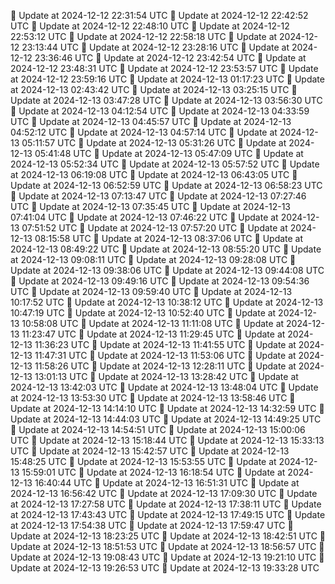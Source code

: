🔄 Update at 2024-12-12 22:31:54 UTC
🔄 Update at 2024-12-12 22:42:52 UTC
🔄 Update at 2024-12-12 22:48:10 UTC
🔄 Update at 2024-12-12 22:53:12 UTC
🔄 Update at 2024-12-12 22:58:18 UTC
🔄 Update at 2024-12-12 23:13:44 UTC
🔄 Update at 2024-12-12 23:28:16 UTC
🔄 Update at 2024-12-12 23:36:46 UTC
🔄 Update at 2024-12-12 23:42:54 UTC
🔄 Update at 2024-12-12 23:48:31 UTC
🔄 Update at 2024-12-12 23:53:57 UTC
🔄 Update at 2024-12-12 23:59:16 UTC
🔄 Update at 2024-12-13 01:17:23 UTC
🔄 Update at 2024-12-13 02:43:42 UTC
🔄 Update at 2024-12-13 03:25:15 UTC
🔄 Update at 2024-12-13 03:47:28 UTC
🔄 Update at 2024-12-13 03:56:30 UTC
🔄 Update at 2024-12-13 04:12:54 UTC
🔄 Update at 2024-12-13 04:33:59 UTC
🔄 Update at 2024-12-13 04:45:57 UTC
🔄 Update at 2024-12-13 04:52:12 UTC
🔄 Update at 2024-12-13 04:57:14 UTC
🔄 Update at 2024-12-13 05:11:57 UTC
🔄 Update at 2024-12-13 05:31:26 UTC
🔄 Update at 2024-12-13 05:41:48 UTC
🔄 Update at 2024-12-13 05:47:09 UTC
🔄 Update at 2024-12-13 05:52:34 UTC
🔄 Update at 2024-12-13 05:57:52 UTC
🔄 Update at 2024-12-13 06:19:08 UTC
🔄 Update at 2024-12-13 06:43:05 UTC
🔄 Update at 2024-12-13 06:52:59 UTC
🔄 Update at 2024-12-13 06:58:23 UTC
🔄 Update at 2024-12-13 07:13:47 UTC
🔄 Update at 2024-12-13 07:27:46 UTC
🔄 Update at 2024-12-13 07:35:45 UTC
🔄 Update at 2024-12-13 07:41:04 UTC
🔄 Update at 2024-12-13 07:46:22 UTC
🔄 Update at 2024-12-13 07:51:52 UTC
🔄 Update at 2024-12-13 07:57:20 UTC
🔄 Update at 2024-12-13 08:15:58 UTC
🔄 Update at 2024-12-13 08:37:06 UTC
🔄 Update at 2024-12-13 08:49:22 UTC
🔄 Update at 2024-12-13 08:55:20 UTC
🔄 Update at 2024-12-13 09:08:11 UTC
🔄 Update at 2024-12-13 09:28:08 UTC
🔄 Update at 2024-12-13 09:38:06 UTC
🔄 Update at 2024-12-13 09:44:08 UTC
🔄 Update at 2024-12-13 09:49:16 UTC
🔄 Update at 2024-12-13 09:54:36 UTC
🔄 Update at 2024-12-13 09:59:40 UTC
🔄 Update at 2024-12-13 10:17:52 UTC
🔄 Update at 2024-12-13 10:38:12 UTC
🔄 Update at 2024-12-13 10:47:19 UTC
🔄 Update at 2024-12-13 10:52:40 UTC
🔄 Update at 2024-12-13 10:58:08 UTC
🔄 Update at 2024-12-13 11:11:08 UTC
🔄 Update at 2024-12-13 11:23:47 UTC
🔄 Update at 2024-12-13 11:29:45 UTC
🔄 Update at 2024-12-13 11:36:23 UTC
🔄 Update at 2024-12-13 11:41:55 UTC
🔄 Update at 2024-12-13 11:47:31 UTC
🔄 Update at 2024-12-13 11:53:06 UTC
🔄 Update at 2024-12-13 11:58:26 UTC
🔄 Update at 2024-12-13 12:28:11 UTC
🔄 Update at 2024-12-13 13:01:13 UTC
🔄 Update at 2024-12-13 13:28:42 UTC
🔄 Update at 2024-12-13 13:42:03 UTC
🔄 Update at 2024-12-13 13:48:04 UTC
🔄 Update at 2024-12-13 13:53:30 UTC
🔄 Update at 2024-12-13 13:58:46 UTC
🔄 Update at 2024-12-13 14:14:10 UTC
🔄 Update at 2024-12-13 14:32:59 UTC
🔄 Update at 2024-12-13 14:44:03 UTC
🔄 Update at 2024-12-13 14:49:25 UTC
🔄 Update at 2024-12-13 14:54:51 UTC
🔄 Update at 2024-12-13 15:00:06 UTC
🔄 Update at 2024-12-13 15:18:44 UTC
🔄 Update at 2024-12-13 15:33:13 UTC
🔄 Update at 2024-12-13 15:42:57 UTC
🔄 Update at 2024-12-13 15:48:25 UTC
🔄 Update at 2024-12-13 15:53:55 UTC
🔄 Update at 2024-12-13 15:59:01 UTC
🔄 Update at 2024-12-13 16:18:54 UTC
🔄 Update at 2024-12-13 16:40:44 UTC
🔄 Update at 2024-12-13 16:51:31 UTC
🔄 Update at 2024-12-13 16:56:42 UTC
🔄 Update at 2024-12-13 17:09:30 UTC
🔄 Update at 2024-12-13 17:27:58 UTC
🔄 Update at 2024-12-13 17:38:11 UTC
🔄 Update at 2024-12-13 17:43:43 UTC
🔄 Update at 2024-12-13 17:49:15 UTC
🔄 Update at 2024-12-13 17:54:38 UTC
🔄 Update at 2024-12-13 17:59:47 UTC
🔄 Update at 2024-12-13 18:23:25 UTC
🔄 Update at 2024-12-13 18:42:51 UTC
🔄 Update at 2024-12-13 18:51:53 UTC
🔄 Update at 2024-12-13 18:56:57 UTC
🔄 Update at 2024-12-13 19:08:43 UTC
🔄 Update at 2024-12-13 19:21:10 UTC
🔄 Update at 2024-12-13 19:26:53 UTC
🔄 Update at 2024-12-13 19:33:28 UTC
